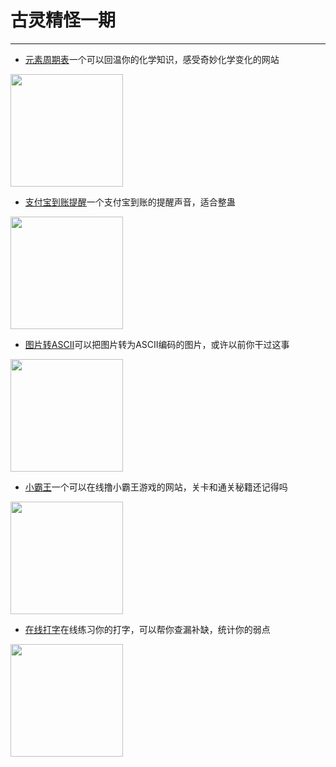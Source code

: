 # 古灵精怪一期
---

- [元素周期表](https://ptable.com/#%E6%80%A7%E8%B3%AA)一个可以回温你的化学知识，感受奇妙化学变化的网站
<img width="180px" bor src="//qn85rhuga.hn-bkt.clouddn.com/yszqb.png">

- [支付宝到账提醒](https://mm.cqu.cc/share/zhifubaodaozhang/mp3/678.mp3)一个支付宝到账的提醒声音，适合整蛊
<img width="180px" bor src="//qn85rhuga.hn-bkt.clouddn.com/zfbdz.png">

- [图片转ASCII](https://ascii-generator.site/)可以把图片转为ASCII编码的图片，或许以前你干过这事
<img width="180px" bor src="//qn85rhuga.hn-bkt.clouddn.com/pzascii.png">

- [小霸王](https://www.yikm.net/nes?page=2&tag=9&e=)一个可以在线撸小霸王游戏的网站，关卡和通关秘籍还记得吗
<img width="180px" bor src="//qn85rhuga.hn-bkt.clouddn.com/xbw.png">

- [在线打字](https://www.keybr.com/)在线练习你的打字，可以帮你查漏补缺，统计你的弱点
<img width="180px" bor src="//qn85rhuga.hn-bkt.clouddn.com/zxdz.png">
